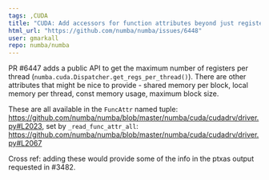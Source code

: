 ```yaml
---
tags: ,CUDA
title: "CUDA: Add accessors for function attributes beyond just register use per thread"
html_url: "https://github.com/numba/numba/issues/6448"
user: gmarkall
repo: numba/numba
---
```


PR #6447 adds a public API to get the maximum number of registers per thread (`numba.cuda.Dispatcher.get_regs_per_thread()`). There are other attributes that might be nice to provide - shared memory per block, local memory per thread, const memory usage, maximum block size.

These are all available in the `FuncAttr` named tuple: https://github.com/numba/numba/blob/master/numba/cuda/cudadrv/driver.py#L2023, set by `_read_func_attr_all`: https://github.com/numba/numba/blob/master/numba/cuda/cudadrv/driver.py#L2067

Cross ref: adding these would provide some of the info in the ptxas output requested in #3482. 